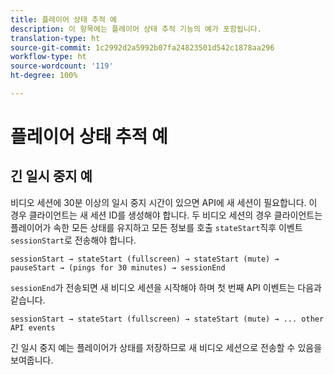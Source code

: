 ```yaml
---
title: 플레이어 상태 추적 예
description: 이 항목에는 플레이어 상태 추적 기능의 예가 포함됩니다.
translation-type: ht
source-git-commit: 1c2992d2a5992b07fa24823501d542c1878aa296
workflow-type: ht
source-wordcount: '119'
ht-degree: 100%

---
```



# 플레이어 상태 추적 예


## 긴 일시 중지 예

비디오 세션에 30분 이상의 일시 중지 시간이 있으면 API에 새 세션이 필요합니다. 이 경우 클라이언트는 새 세션 ID를 생성해야 합니다. 두 비디오 세션의 경우 클라이언트는 플레이어가 속한 모든 상태를 유지하고 모든 정보를 호출 `stateStart`직후 이벤트`sessionStart`로 전송해야 합니다.

`sessionStart → stateStart (fullscreen) → stateStart (mute) → pauseStart → (pings for 30 minutes) → sessionEnd
`

`sessionEnd`가 전송되면 새 비디오 세션을 시작해야 하며 첫 번째 API 이벤트는 다음과 같습니다.

`sessionStart → stateStart (fullscreen) → stateStart (mute) → ... other API events`

긴 일시 중지 예는 플레이어가 상태를 저장하므로 새 비디오 세션으로 전송할 수 있음을 보여줍니다.
